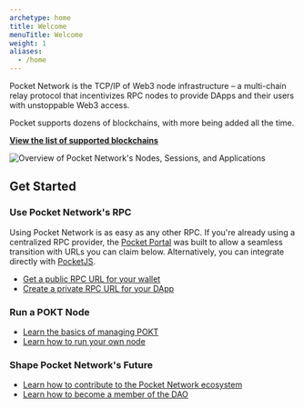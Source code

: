 ```yaml
---
archetype: home
title: Welcome
menuTitle: Welcome
weight: 1
aliases:
  - /home
---
```



Pocket Network is the TCP/IP of Web3 node infrastructure – a multi-chain relay protocol that incentivizes RPC nodes to provide DApps and their users with unstoppable Web3 access.

Pocket supports dozens of blockchains, with more being added all the time.

[**View the list of supported blockchains**](/supported-blockchains/)

![Overview of Pocket Network's Nodes, Sessions, and Applications](/images/pocket_network_overview.png)
## Get Started

### Use Pocket Network's RPC

Using Pocket Network is as easy as any other RPC. If you're already using a centralized RPC provider, the [Pocket Portal](https://portal.pokt.network) was built to allow a seamless transition with URLs you can claim below. Alternatively, you can integrate directly with [PocketJS](https://docs.pokt.network/js/).

* [Get a public RPC URL for your wallet](/use/public-rpc/)
* [Create a private RPC URL for your DApp](/use/get-endpoint/)

### Run a POKT Node

* [Learn the basics of managing POKT](/pokt/)
* [Learn how to run your own node](/node/)

### Shape Pocket Network's Future

* [Learn how to contribute to the Pocket Network ecosystem](/community/contribute/)
* [Learn how to become a member of the DAO](/community/trophies/)

